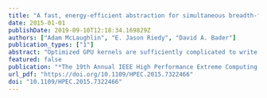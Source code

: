 ```yaml
---
title: "A fast, energy-efficient abstraction for simultaneous breadth-first searches"
date: 2015-01-01
publishDate: 2019-09-10T12:18:34.169829Z
authors: ["Adam McLaughlin", "E. Jason Riedy", "David A. Bader"]
publication_types: ["1"]
abstract: "Optimized GPU kernels are sufficiently complicated to write that they often are specialized to input data, target architectures, or applications. This paper presents a multi-search abstraction for computing multiple breadth-first searches in parallel and demonstrates a high-performance, general implementation. Our abstraction removes the burden of orchestrating graph traversal from the user while providing high performance and low energy usage, an often overlooked component of algorithm design. Energy consumption has become a first-class hardware design constraint for both massive and embedded computing platforms. Our abstraction can be applied to such problems as the all-pairs shortest-path problem, community detection, reachability querying, and others. To map graph traversal efficiently to the GPU, our hybrid implementation chooses between processing active vertices with a single thread or an entire warp based on vertex outdegree. For a set of twelve varied graphs, the implementation of our abstraction saves 42% time and 62% energy on average compared to representative implementations of specific applications from existing literature."
featured: false
publication: "*The 19th Annual IEEE High Performance Extreme Computing Conference, HPEC 2015, Waltham, MA, USA, September 15-17, 2015*"
url_pdf: "https://doi.org/10.1109/HPEC.2015.7322466"
doi: "10.1109/HPEC.2015.7322466"
---
```


